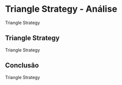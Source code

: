---
---

# Triangle Strategy - Análise

Triangle Strategy

## Triangle Strategy

Triangle Strategy

## Conclusão

Triangle Strategy

